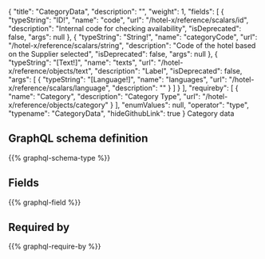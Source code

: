 {
  "title": "CategoryData",
  "description": "",
  "weight": 1,
  "fields": [
    {
      "typeString": "ID!",
      "name": "code",
      "url": "/hotel-x/reference/scalars/id",
      "description": "Internal code for checking availability",
      "isDeprecated": false,
      "args": null
    },
    {
      "typeString": "String!",
      "name": "categoryCode",
      "url": "/hotel-x/reference/scalars/string",
      "description": "Code of the hotel based on the Supplier selected",
      "isDeprecated": false,
      "args": null
    },
    {
      "typeString": "[Text!]",
      "name": "texts",
      "url": "/hotel-x/reference/objects/text",
      "description": "Label",
      "isDeprecated": false,
      "args": [
        {
          "typeString": "[Language!]",
          "name": "languages",
          "url": "/hotel-x/reference/scalars/language",
          "description": ""
        }
      ]
    }
  ],
  "requireby": [
    {
      "name": "Category",
      "description": "Category Type",
      "url": "/hotel-x/reference/objects/category"
    }
  ],
  "enumValues": null,
  "operator": "type",
  "typename": "CategoryData",
  "hideGithubLink": true
}
Category data
## GraphQL schema definition

{{% graphql-schema-type %}}

## Fields

{{% graphql-field %}}

## Required by

{{% graphql-require-by %}}
